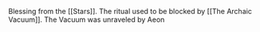 Blessing from the [[Stars]].
The ritual used to be blocked by [[The Archaic Vacuum]]. The Vacuum was unraveled by Aeon